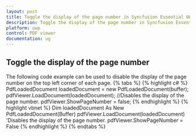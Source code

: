 ```yaml
---
layout: post
title: Toggle the display of the page number in Syncfusion Essential UWP PDF viewer.
description: Toggle the display of the page number in Syncfusion Essential UWP PDF viewer.
platform: uwp
control: PDF viewer
documentation: ug
---
```


## Toggle the display of the page number
The following code example can be used to disable the display of the page number on the top left corner of each page. 
{% tabs %}
{% highlight c# %}
PdfLoadedDocument loadedDocument = new PdfLoadedDocument(buffer);
pdfViewer.LoadDocument(loadedDocument);
//Disables the display of the page number.
pdfViewer.ShowPageNumber = false;
{% endhighlight %}
{% highlight vbnet %}
Dim loadedDocument As New PdfLoadedDocument(Buffer)
pdfViewer.LoadDocument(loadedDocument)
'Disables the display of the page number.
pdfViewer.ShowPageNumber = False
{% endhighlight %}
{% endtabs %}
